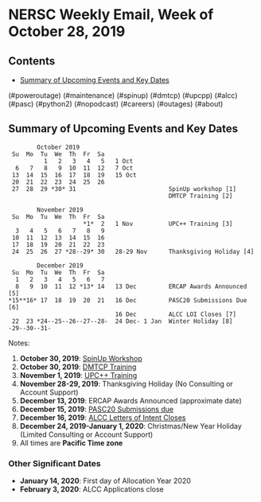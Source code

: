 # NERSC Weekly Email, Week of October 28, 2019 #

## Contents ## 

- [Summary of Upcoming Events and Key Dates](#dates)

(#poweroutage)
(#maintenance)
(#spinup)
(#dmtcp)
(#upcpp)
(#alcc)
(#pasc)
(#python2)
(#nopodcast)
(#careers)
(#outages)
(#about)

## Summary of Upcoming Events and Key Dates <a name="dates"/></a> ##

            October 2019      
     Su  Mo  Tu  We  Th  Fr  Sa  
              1   2   3   4   5   1 Oct
      6   7   8   9  10  11  12   7 Oct
     13  14  15  16  17  18  19   15 Oct
     20  21  22  23  24  25  26
     27  28  29 *30* 31                          SpinUp workshop [1]
                                                 DMTCP Training [2]

            November 2019   
     Su  Mo  Tu  We  Th  Fr  Sa
                         *1*  2   1 Nov          UPC++ Training [3]
      3   4   5   6   7   8   9 
     10  11  12  13  14  15  16 
     17  18  19  20  21  22  23 
     24  25  26  27 *28--29* 30   28-29 Nov      Thanksgiving Holiday [4]

            December 2019   
     Su  Mo  Tu  We  Th  Fr  Sa
      1   2   3   4   5   6   7 
      8   9  10  11  12 *13* 14   13 Dec         ERCAP Awards Announced [5]
    *15**16* 17  18  19  20  21   16 Dec         PASC20 Submissions Due [6]
                                  16 Dec         ALCC LOI Closes [7]
     22  23 *24--25--26--27--28-  24 Dec- 1 Jan  Winter Holiday [8]
    -29--30--31-  
Notes:

1. **October 30, 2019**: [SpinUp Workshop](#spinup)
2. **October 30, 2019**: [DMTCP Training](#dmtcp)
3. **November 1, 2019**: [UPC++ Training](#upcpp)
4. **November 28-29, 2019**: Thanksgiving Holiday (No Consulting or Account Support)
5. **December 13, 2019**: ERCAP Awards Announced (approximate date)
6. **December 15, 2019**: [PASC20 Submissions due](#pasc)
7. **December 16, 2019**: [ALCC Letters of Intent Closes](#alcc)
8. **December 24, 2019-January 1, 2020**: Christmas/New Year Holiday (Limited Consulting or Account Support)
9. All times are **Pacific Time zone**


### Other Significant Dates ###

- **January 14, 2020**: First day of Allocation Year 2020
- **February 3, 2020**: ALCC Applications close

